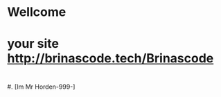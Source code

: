 
# Wellcome 
# your site http://brinascode.tech/Brinascode
#
#
#
#
#
#
#
#
#
#
#
#.           [Im Mr Horden-999-]
